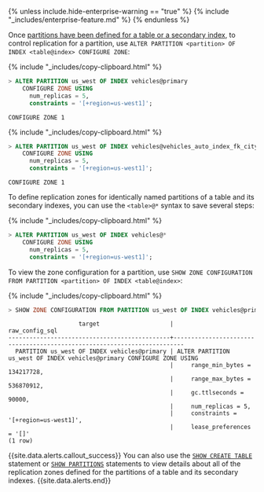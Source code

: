 {% unless include.hide-enterprise-warning == "true" %}
{% include "_includes/enterprise-feature.md" %}
{% endunless %}

Once [partitions have been defined for a table or a secondary index](partition-by.html), to control replication for a partition, use `ALTER PARTITION <partition> OF INDEX <table@index> CONFIGURE ZONE`:

{% include "_includes/copy-clipboard.html" %}
~~~ sql
> ALTER PARTITION us_west OF INDEX vehicles@primary
    CONFIGURE ZONE USING
      num_replicas = 5,
      constraints = '[+region=us-west1]';
~~~

~~~
CONFIGURE ZONE 1
~~~

{% include "_includes/copy-clipboard.html" %}
~~~ sql
> ALTER PARTITION us_west OF INDEX vehicles@vehicles_auto_index_fk_city_ref_users
    CONFIGURE ZONE USING
      num_replicas = 5,
      constraints = '[+region=us-west1]';
~~~

~~~
CONFIGURE ZONE 1
~~~

To define replication zones for identically named partitions of a table and its secondary indexes, you can use the `<table>@*` syntax to save several steps:

{% include "_includes/copy-clipboard.html" %}
~~~ sql
> ALTER PARTITION us_west OF INDEX vehicles@*
    CONFIGURE ZONE USING
      num_replicas = 5,
      constraints = '[+region=us-west1]';
~~~

To view the zone configuration for a partition, use `SHOW ZONE CONFIGURATION FROM PARTITION <partition> OF INDEX <table@index>`:

{% include "_includes/copy-clipboard.html" %}
~~~ sql
> SHOW ZONE CONFIGURATION FROM PARTITION us_west OF INDEX vehicles@primary;
~~~

~~~
                    target                    |                             raw_config_sql
----------------------------------------------+-------------------------------------------------------------------------
  PARTITION us_west OF INDEX vehicles@primary | ALTER PARTITION us_west OF INDEX vehicles@primary CONFIGURE ZONE USING
                                              |     range_min_bytes = 134217728,
                                              |     range_max_bytes = 536870912,
                                              |     gc.ttlseconds = 90000,
                                              |     num_replicas = 5,
                                              |     constraints = '[+region=us-west1]',
                                              |     lease_preferences = '[]'
(1 row)
~~~

{{site.data.alerts.callout_success}}
You can also use the [`SHOW CREATE TABLE`](show-create.html) statement or [`SHOW PARTITIONS`](show-partitions.html) statements to view details about all of the replication zones defined for the partitions of a table and its secondary indexes.
{{site.data.alerts.end}}
